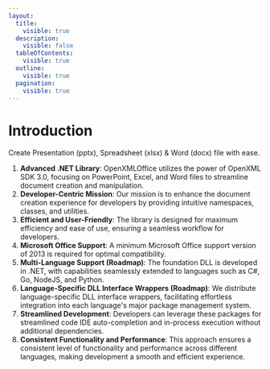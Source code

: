```yaml
---
layout:
  title:
    visible: true
  description:
    visible: false
  tableOfContents:
    visible: true
  outline:
    visible: true
  pagination:
    visible: true
---
```


# Introduction

Create Presentation (pptx), Spreadsheet (xlsx) & Word (docx) file with ease.

1. **Advanced .NET Library**: OpenXMLOffice utilizes the power of OpenXML SDK 3.0, focusing on PowerPoint, Excel, and Word files to streamline document creation and manipulation.
2. **Developer-Centric Mission**: Our mission is to enhance the document creation experience for developers by providing intuitive namespaces, classes, and utilities.
3. **Efficient and User-Friendly**: The library is designed for maximum efficiency and ease of use, ensuring a seamless workflow for developers.
4. **Microsoft Office Support**: A minimum Microsoft Office support version of 2013 is required for optimal compatibility.
5. **Multi-Language Support (Roadmap)**: The foundation DLL is developed in .NET, with capabilities seamlessly extended to languages such as C#, Go, NodeJS, and Python.
6. **Language-Specific DLL Interface Wrappers (Roadmap)**: We distribute language-specific DLL interface wrappers, facilitating effortless integration into each language's major package management system.
7. **Streamlined Development**: Developers can leverage these packages for streamlined code IDE auto-completion and in-process execution without additional dependencies.
8. **Consistent Functionality and Performance**: This approach ensures a consistent level of functionality and performance across different languages, making development a smooth and efficient experience.
